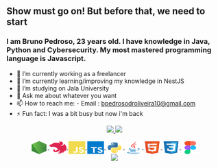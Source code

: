 ## Show must go on! But before that, we need to start


### I am Bruno Pedroso, 23 years old. I have knowledge in Java, Python and Cybersecurity. My most mastered programming language is Javascript.

- 🔭 I’m currently working as a freelancer
- 🌱 I’m currently learning/improving my knowledge in NestJS
- 🤔 I’m studying on Jala University
- 💬 Ask me about whatever you want
- 📫 How to reach me: - Email : bpedrosodroliveira10@gmail.com
- ⚡ Fun fact: I was a bit busy but now i'm back


<div align="center">
  <a href="https://github.com/BrunoPdOliveir4">
  <img height="180em" src="https://github-readme-stats.vercel.app/api?username=BrunoPdOliveir4&show_icons=true&theme=ocean&include_all_commits=true&count_private=true"/>
  <img height="180em" src="https://github-readme-stats.vercel.app/api/top-langs/?username=BrunoPdOliveir4&layout=compact&langs_count=7&theme=ocean"/>
</div>
  <div align="center" style="display: inline_block"><br> 
    <img align="center" alt="Bruno-Node" height="30" width="40" src="https://raw.githubusercontent.com/devicons/devicon/master/icons/nodejs/nodejs-original.svg">
    <img align="center" alt="Bruno-Nest" height="30" width="40" src="https://raw.githubusercontent.com/devicons/devicon/master/icons/nestjs/nestjs-original.svg">
    <img align="center" alt="Bruno-TS" height="30" width="40" src="https://raw.githubusercontent.com/devicons/devicon/master/icons/javascript/javascript-plain.svg">
    <img align="center" alt="Bruno-React" height="30" width="40" src="https://raw.githubusercontent.com/devicons/devicon/master/icons/typescript/typescript-original.svg">
    <img align="center" alt="Bruno-Python" height="30" width="40" src="https://raw.githubusercontent.com/devicons/devicon/master/icons/python/python-original.svg">
    <img align="center" alt="Bruno-Java" height="30" width="40" src="https://raw.githubusercontent.com/devicons/devicon/master/icons/java/java-original.svg">
    <img align="center" alt="Bruno-HTML" height="30" width="40" src="https://raw.githubusercontent.com/devicons/devicon/master/icons/html5/html5-original.svg">
    <img align="center" alt="Bruno-CSS" height="30" width="40" src="https://raw.githubusercontent.com/devicons/devicon/master/icons/css3/css3-original.svg">
    <img align="center" alt="Bruno-Figma" height="30" width="40" src="https://raw.githubusercontent.com/devicons/devicon/master/icons/figma/figma-original.svg">
</div>
 <div align="center">
  <img src="https://giffiles.alphacoders.com/297/2970.gif">
  </div>

